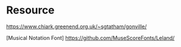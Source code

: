 # Resource

https://www.chiark.greenend.org.uk/~sgtatham/gonville/

[Musical Notation Font] https://github.com/MuseScoreFonts/Leland/